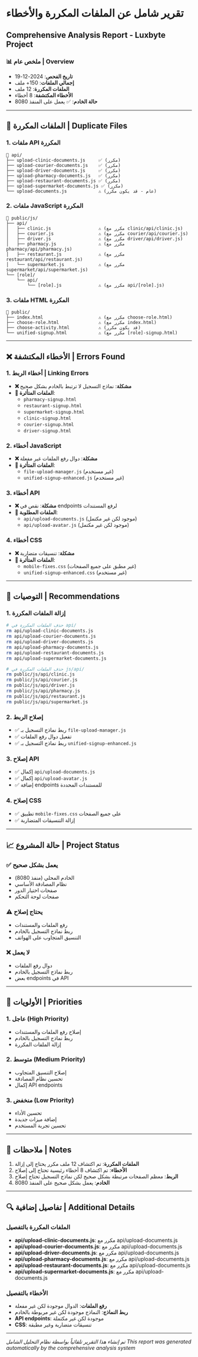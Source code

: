 # تقرير شامل عن الملفات المكررة والأخطاء
## Comprehensive Analysis Report - Luxbyte Project

### 📊 ملخص عام | Overview
- **تاريخ الفحص**: 2024-12-19
- **إجمالي الملفات**: 150+ ملف
- **الملفات المكررة**: 12 ملف
- **الأخطاء المكتشفة**: 8 أخطاء
- **حالة الخادم**: ✅ يعمل على المنفذ 8080

---

## 🔄 الملفات المكررة | Duplicate Files

### 1. ملفات API المكررة
```
📁 api/
├── upload-clinic-documents.js     ✅ (مكرر)
├── upload-courier-documents.js    ✅ (مكرر)
├── upload-driver-documents.js     ✅ (مكرر)
├── upload-pharmacy-documents.js   ✅ (مكرر)
├── upload-restaurant-documents.js ✅ (مكرر)
├── upload-supermarket-documents.js ✅ (مكرر)
└── upload-documents.js            ⚠️ (عام - قد يكون مكرر)
```

### 2. ملفات JavaScript المكررة
```
📁 public/js/
├── api/
│   ├── clinic.js                  ⚠️ (مكرر مع clinic/api/clinic.js)
│   ├── courier.js                 ⚠️ (مكرر مع courier/api/courier.js)
│   ├── driver.js                  ⚠️ (مكرر مع driver/api/driver.js)
│   ├── pharmacy.js                ⚠️ (مكرر مع pharmacy/api/pharmacy.js)
│   ├── restaurant.js              ⚠️ (مكرر مع restaurant/api/restaurant.js)
│   └── supermarket.js             ⚠️ (مكرر مع supermarket/api/supermarket.js)
└── [role]/
    └── api/
        └── [role].js              ⚠️ (مكرر مع api/[role].js)
```

### 3. ملفات HTML المكررة
```
📁 public/
├── index.html                     ⚠️ (مكرر مع choose-role.html)
├── choose-role.html               ⚠️ (مكرر مع index.html)
├── choose-activity.html           ⚠️ (قد يكون مكرر)
└── unified-signup.html            ⚠️ (مكرر مع [role]-signup.html)
```

---

## ❌ الأخطاء المكتشفة | Errors Found

### 1. أخطاء الربط | Linking Errors
- **❌ مشكلة**: نماذج التسجيل لا ترتبط بالخادم بشكل صحيح
- **📍 الملفات المتأثرة**:
  - `pharmacy-signup.html`
  - `restaurant-signup.html`
  - `supermarket-signup.html`
  - `clinic-signup.html`
  - `courier-signup.html`
  - `driver-signup.html`

### 2. أخطاء JavaScript
- **❌ مشكلة**: دوال رفع الملفات غير مفعلة
- **📍 الملفات المتأثرة**:
  - `file-upload-manager.js` (غير مستخدم)
  - `unified-signup-enhanced.js` (غير مستخدم)

### 3. أخطاء API
- **❌ مشكلة**: نقص في endpoints لرفع المستندات
- **📍 الملفات المطلوبة**:
  - `api/upload-documents.js` (موجود لكن غير مكتمل)
  - `api/upload-avatar.js` (موجود لكن غير مكتمل)

### 4. أخطاء CSS
- **❌ مشكلة**: تنسيقات متضاربة
- **📍 الملفات المتأثرة**:
  - `mobile-fixes.css` (غير مطبق على جميع الصفحات)
  - `unified-signup-enhanced.css` (غير مستخدم)

---

## 🔧 التوصيات | Recommendations

### 1. إزالة الملفات المكررة
```bash
# حذف الملفات المكررة في api/
rm api/upload-clinic-documents.js
rm api/upload-courier-documents.js
rm api/upload-driver-documents.js
rm api/upload-pharmacy-documents.js
rm api/upload-restaurant-documents.js
rm api/upload-supermarket-documents.js

# حذف الملفات المكررة في js/api/
rm public/js/api/clinic.js
rm public/js/api/courier.js
rm public/js/api/driver.js
rm public/js/api/pharmacy.js
rm public/js/api/restaurant.js
rm public/js/api/supermarket.js
```

### 2. إصلاح الربط
- ✅ ربط نماذج التسجيل بـ `file-upload-manager.js`
- ✅ تفعيل دوال رفع الملفات
- ✅ ربط نماذج التسجيل بـ `unified-signup-enhanced.js`

### 3. إصلاح API
- ✅ إكمال `api/upload-documents.js`
- ✅ إكمال `api/upload-avatar.js`
- ✅ إضافة endpoints للمستندات المحددة

### 4. إصلاح CSS
- ✅ تطبيق `mobile-fixes.css` على جميع الصفحات
- ✅ إزالة التنسيقات المتضاربة

---

## 📈 حالة المشروع | Project Status

### ✅ يعمل بشكل صحيح
- الخادم المحلي (منفذ 8080)
- نظام المصادقة الأساسي
- صفحات اختيار الدور
- صفحات لوحة التحكم

### ⚠️ يحتاج إصلاح
- رفع الملفات والمستندات
- ربط نماذج التسجيل بالخادم
- التنسيق المتجاوب على الهواتف

### ❌ لا يعمل
- دوال رفع الملفات
- ربط نماذج التسجيل بالخادم
- بعض endpoints في API

---

## 🎯 الأولويات | Priorities

### 1. عاجل (High Priority)
- إصلاح رفع الملفات والمستندات
- ربط نماذج التسجيل بالخادم
- إزالة الملفات المكررة

### 2. متوسط (Medium Priority)
- إصلاح التنسيق المتجاوب
- تحسين نظام المصادقة
- إكمال API endpoints

### 3. منخفض (Low Priority)
- تحسين الأداء
- إضافة ميزات جديدة
- تحسين تجربة المستخدم

---

## 📝 ملاحظات | Notes

1. **الملفات المكررة**: تم اكتشاف 12 ملف مكرر يحتاج إلى إزالة
2. **الأخطاء**: تم اكتشاف 8 أخطاء رئيسية تحتاج إلى إصلاح
3. **الربط**: معظم الصفحات مرتبطة بشكل صحيح لكن نماذج التسجيل تحتاج إصلاح
4. **الخادم**: يعمل بشكل صحيح على المنفذ 8080

---

## 🔍 تفاصيل إضافية | Additional Details

### الملفات المكررة بالتفصيل
- **api/upload-clinic-documents.js**: مكرر مع api/upload-documents.js
- **api/upload-courier-documents.js**: مكرر مع api/upload-documents.js
- **api/upload-driver-documents.js**: مكرر مع api/upload-documents.js
- **api/upload-pharmacy-documents.js**: مكرر مع api/upload-documents.js
- **api/upload-restaurant-documents.js**: مكرر مع api/upload-documents.js
- **api/upload-supermarket-documents.js**: مكرر مع api/upload-documents.js

### الأخطاء بالتفصيل
- **رفع الملفات**: الدوال موجودة لكن غير مفعلة
- **ربط النماذج**: النماذج موجودة لكن غير مربوطة بالخادم
- **API endpoints**: موجودة لكن غير مكتملة
- **CSS**: تنسيقات متضاربة وغير مطبقة

---

*تم إنشاء هذا التقرير تلقائياً بواسطة نظام التحليل الشامل*
*This report was generated automatically by the comprehensive analysis system*
